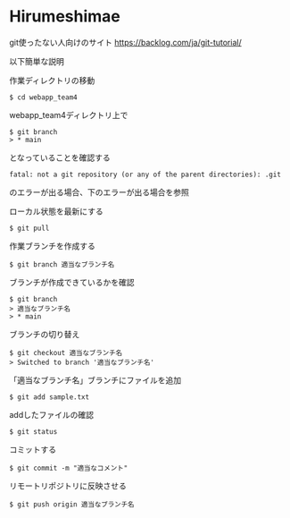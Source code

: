 # Hirumeshimae

git使ったない人向けのサイト
https://backlog.com/ja/git-tutorial/

以下簡単な説明

作業ディレクトリの移動

```
$ cd webapp_team4
```

webapp_team4ディレクトリ上で

```
$ git branch
> * main
```
となっていることを確認する

```
fatal: not a git repository (or any of the parent directories): .git
```
のエラーが出る場合、下のエラーが出る場合を参照


ローカル状態を最新にする

```
$ git pull
```

作業ブランチを作成する

```
$ git branch 適当なブランチ名
```

ブランチが作成できているかを確認

```
$ git branch
> 適当なブランチ名
> * main
```

ブランチの切り替え

```
$ git checkout 適当なブランチ名
> Switched to branch '適当なブランチ名'
```
「適当なブランチ名」ブランチにファイルを追加

```
$ git add sample.txt
```

addしたファイルの確認

```
$ git status
```

コミットする

```
$ git commit -m "適当なコメント"
```

リモートリポジトリに反映させる

```
$ git push origin 適当なブランチ名
```
